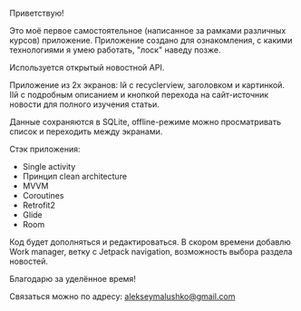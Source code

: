 Приветствую!

Это моё первое самостоятельное (написанное за рамками различных курсов) приложение.
Приложение создано для ознакомления, с какими технологиями я умею работать, "лоск" наведу позже.

Используется открытый новостной API.

Приложение из 2х экранов:
   Iй с recyclerview, заголовком и картинкой.
   IIй с подробным описанием и кнопкой перехода на сайт-источник новости для полного изучения статьи.
   
Данные сохраняются в SQLite, offline-режиме можно просматривать список и переходить между экранами.

Стэк приложения:
- Single activity
- Принцип clean architecture
- MVVM
- Coroutines
- Retrofit2
- Glide
- Room

Код будет дополняться и редактироваться.
В скором времени добавлю Work manager, ветку с Jetpack navigation, возможность выбора раздела новостей.

Благодарю за уделённое время!

Связаться можно по адресу: alekseymalushko@gmail.com
